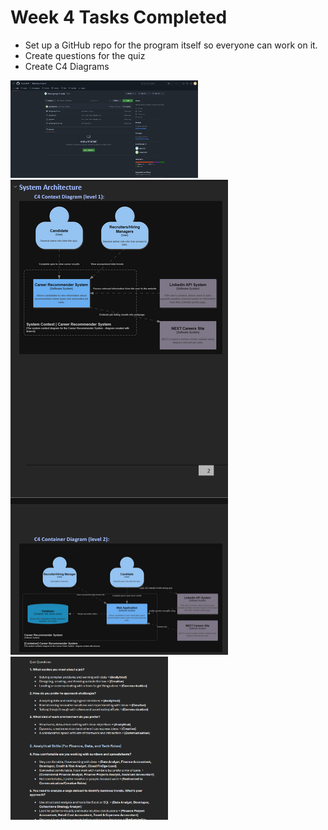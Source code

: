 # Week 4 Tasks Completed
- Set up a GitHub repo for the program itself so everyone can work on it.
- Create questions for the quiz 
- Create C4 Diagrams
<img src="Evidence/Github for code.png" alt="evidence images" style="width: 300px">
<img src="Evidence/C4 Diagrams.png" alt="evidence images">
<img src="Evidence/Questions.png" alt="evidence images" style="height: 50%; width: 50%">
